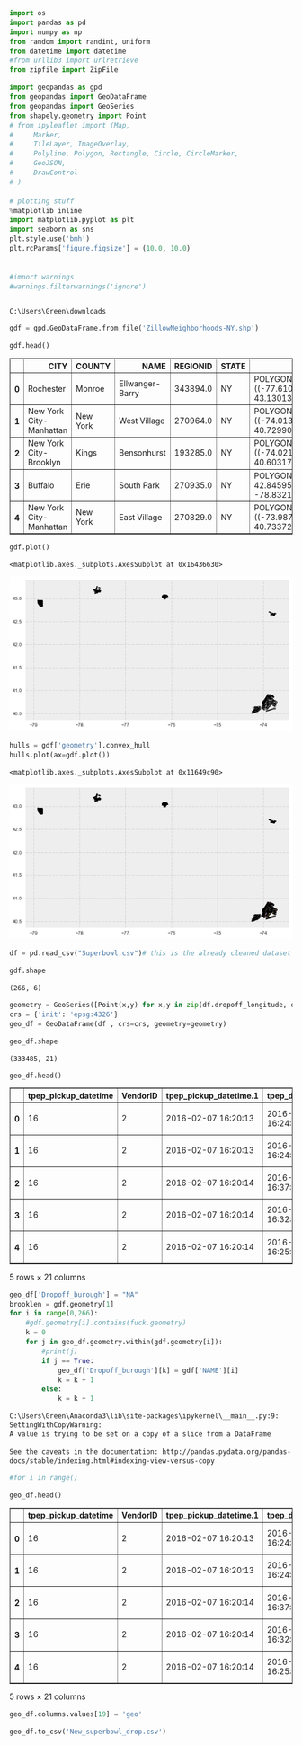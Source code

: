 

```python
import os
import pandas as pd
import numpy as np
from random import randint, uniform
from datetime import datetime
#from urllib3 import urlretrieve
from zipfile import ZipFile

```


```python
import geopandas as gpd
from geopandas import GeoDataFrame
from geopandas import GeoSeries
from shapely.geometry import Point
# from ipyleaflet import (Map,
#     Marker,
#     TileLayer, ImageOverlay,
#     Polyline, Polygon, Rectangle, Circle, CircleMarker,
#     GeoJSON,
#     DrawControl
# )

# plotting stuff
%matplotlib inline
import matplotlib.pyplot as plt
import seaborn as sns
plt.style.use('bmh')
plt.rcParams['figure.figsize'] = (10.0, 10.0)


#import warnings
#warnings.filterwarnings('ignore')
```


```python

```

    C:\Users\Green\downloads
    


```python
gdf = gpd.GeoDataFrame.from_file('ZillowNeighborhoods-NY.shp')

```


```python
gdf.head()
```




<div>
<table border="1" class="dataframe">
  <thead>
    <tr style="text-align: right;">
      <th></th>
      <th>CITY</th>
      <th>COUNTY</th>
      <th>NAME</th>
      <th>REGIONID</th>
      <th>STATE</th>
      <th>geometry</th>
    </tr>
  </thead>
  <tbody>
    <tr>
      <th>0</th>
      <td>Rochester</td>
      <td>Monroe</td>
      <td>Ellwanger-Barry</td>
      <td>343894.0</td>
      <td>NY</td>
      <td>POLYGON ((-77.61089090531659 43.1301330244914,...</td>
    </tr>
    <tr>
      <th>1</th>
      <td>New York City-Manhattan</td>
      <td>New York</td>
      <td>West Village</td>
      <td>270964.0</td>
      <td>NY</td>
      <td>POLYGON ((-74.0139885224368 40.72990919733, -7...</td>
    </tr>
    <tr>
      <th>2</th>
      <td>New York City-Brooklyn</td>
      <td>Kings</td>
      <td>Bensonhurst</td>
      <td>193285.0</td>
      <td>NY</td>
      <td>POLYGON ((-74.02166685535791 40.60317725534, -...</td>
    </tr>
    <tr>
      <th>3</th>
      <td>Buffalo</td>
      <td>Erie</td>
      <td>South Park</td>
      <td>270935.0</td>
      <td>NY</td>
      <td>POLYGON ((-78.83217 42.845958998119, -78.83217...</td>
    </tr>
    <tr>
      <th>4</th>
      <td>New York City-Manhattan</td>
      <td>New York</td>
      <td>East Village</td>
      <td>270829.0</td>
      <td>NY</td>
      <td>POLYGON ((-73.9873400213326 40.7337200243512, ...</td>
    </tr>
  </tbody>
</table>
</div>




```python
gdf.plot()
```




    <matplotlib.axes._subplots.AxesSubplot at 0x16436630>




![png](output_5_1.png)



```python
hulls = gdf['geometry'].convex_hull
hulls.plot(ax=gdf.plot())
```




    <matplotlib.axes._subplots.AxesSubplot at 0x11649c90>




![png](output_6_1.png)



```python
df = pd.read_csv("Superbowl.csv")# this is the already cleaned dataset from the Superbowl Exploratory Data Analysis
```


```python
gdf.shape
```




    (266, 6)




```python
geometry = GeoSeries([Point(x,y) for x,y in zip(df.dropoff_longitude, df.dropoff_latitude)])
crs = {'init': 'epsg:4326'}
geo_df = GeoDataFrame(df , crs=crs, geometry=geometry)
```


```python
geo_df.shape
```




    (333485, 21)




```python
geo_df.head()
```




<div>
<table border="1" class="dataframe">
  <thead>
    <tr style="text-align: right;">
      <th></th>
      <th>tpep_pickup_datetime</th>
      <th>VendorID</th>
      <th>tpep_pickup_datetime.1</th>
      <th>tpep_dropoff_datetime</th>
      <th>passenger_count</th>
      <th>trip_distance</th>
      <th>pickup_longitude</th>
      <th>pickup_latitude</th>
      <th>RatecodeID</th>
      <th>dropoff_longitude</th>
      <th>...</th>
      <th>payment_type</th>
      <th>fare_amount</th>
      <th>extra</th>
      <th>tip_amount</th>
      <th>tolls_amount</th>
      <th>total_amount</th>
      <th>Trip_duration</th>
      <th>Average_Speed</th>
      <th>geometry</th>
      <th>Dropoff_burough</th>
    </tr>
  </thead>
  <tbody>
    <tr>
      <th>0</th>
      <td>16</td>
      <td>2</td>
      <td>2016-02-07 16:20:13</td>
      <td>2016-02-07 16:24:10</td>
      <td>1</td>
      <td>0.81</td>
      <td>-73.956573</td>
      <td>40.777836</td>
      <td>1</td>
      <td>-73.963730</td>
      <td>...</td>
      <td>1</td>
      <td>5.0</td>
      <td>0.0</td>
      <td>0.00</td>
      <td>0.0</td>
      <td>5.80</td>
      <td>3.950000</td>
      <td>12.303797</td>
      <td>POINT (-73.96372985839844 40.76803588867188)</td>
      <td>NA</td>
    </tr>
    <tr>
      <th>1</th>
      <td>16</td>
      <td>2</td>
      <td>2016-02-07 16:20:13</td>
      <td>2016-02-07 16:24:58</td>
      <td>5</td>
      <td>0.66</td>
      <td>-74.002708</td>
      <td>40.718124</td>
      <td>1</td>
      <td>-74.009361</td>
      <td>...</td>
      <td>1</td>
      <td>5.0</td>
      <td>0.0</td>
      <td>1.16</td>
      <td>0.0</td>
      <td>6.96</td>
      <td>4.750000</td>
      <td>8.336842</td>
      <td>POINT (-74.00936126708984 40.71017837524415)</td>
      <td>NA</td>
    </tr>
    <tr>
      <th>2</th>
      <td>16</td>
      <td>2</td>
      <td>2016-02-07 16:20:14</td>
      <td>2016-02-07 16:37:27</td>
      <td>1</td>
      <td>2.79</td>
      <td>-73.998100</td>
      <td>40.722713</td>
      <td>1</td>
      <td>-73.951157</td>
      <td>...</td>
      <td>2</td>
      <td>14.0</td>
      <td>0.0</td>
      <td>0.00</td>
      <td>0.0</td>
      <td>14.80</td>
      <td>17.216667</td>
      <td>9.723136</td>
      <td>POINT (-73.95115661621094 40.71022415161133)</td>
      <td>NA</td>
    </tr>
    <tr>
      <th>3</th>
      <td>16</td>
      <td>2</td>
      <td>2016-02-07 16:20:14</td>
      <td>2016-02-07 16:32:12</td>
      <td>3</td>
      <td>2.27</td>
      <td>-73.987732</td>
      <td>40.738522</td>
      <td>1</td>
      <td>-73.981857</td>
      <td>...</td>
      <td>2</td>
      <td>10.5</td>
      <td>0.0</td>
      <td>0.00</td>
      <td>0.0</td>
      <td>11.30</td>
      <td>11.966667</td>
      <td>11.381616</td>
      <td>POINT (-73.98185729980467 40.76462936401367)</td>
      <td>NA</td>
    </tr>
    <tr>
      <th>4</th>
      <td>16</td>
      <td>2</td>
      <td>2016-02-07 16:20:14</td>
      <td>2016-02-07 16:25:58</td>
      <td>1</td>
      <td>1.42</td>
      <td>-73.985939</td>
      <td>40.777916</td>
      <td>1</td>
      <td>-73.995277</td>
      <td>...</td>
      <td>2</td>
      <td>7.0</td>
      <td>0.0</td>
      <td>0.00</td>
      <td>0.0</td>
      <td>7.80</td>
      <td>5.733333</td>
      <td>14.860465</td>
      <td>POINT (-73.99527740478516 40.76121139526367)</td>
      <td>NA</td>
    </tr>
  </tbody>
</table>
<p>5 rows × 21 columns</p>
</div>




```python
geo_df['Dropoff_burough'] = "NA"
brooklen = gdf.geometry[1]
for i in range(0,266):
    #gdf.geometry[i].contains(fuck.geometry)
    k = 0
    for j in geo_df.geometry.within(gdf.geometry[i]):
        #print(j)
        if j == True:
            geo_df['Dropoff_burough'][k] = gdf['NAME'][i]
            k = k + 1
        else:
            k = k + 1
```

    C:\Users\Green\Anaconda3\lib\site-packages\ipykernel\__main__.py:9: SettingWithCopyWarning: 
    A value is trying to be set on a copy of a slice from a DataFrame
    
    See the caveats in the documentation: http://pandas.pydata.org/pandas-docs/stable/indexing.html#indexing-view-versus-copy
    


```python
#for i in range()

```


```python
geo_df.head()
```




<div>
<table border="1" class="dataframe">
  <thead>
    <tr style="text-align: right;">
      <th></th>
      <th>tpep_pickup_datetime</th>
      <th>VendorID</th>
      <th>tpep_pickup_datetime.1</th>
      <th>tpep_dropoff_datetime</th>
      <th>passenger_count</th>
      <th>trip_distance</th>
      <th>pickup_longitude</th>
      <th>pickup_latitude</th>
      <th>RatecodeID</th>
      <th>dropoff_longitude</th>
      <th>...</th>
      <th>payment_type</th>
      <th>fare_amount</th>
      <th>extra</th>
      <th>tip_amount</th>
      <th>tolls_amount</th>
      <th>total_amount</th>
      <th>Trip_duration</th>
      <th>Average_Speed</th>
      <th>geometry</th>
      <th>Pickup_burough</th>
    </tr>
  </thead>
  <tbody>
    <tr>
      <th>0</th>
      <td>16</td>
      <td>2</td>
      <td>2016-02-07 16:20:13</td>
      <td>2016-02-07 16:24:10</td>
      <td>1</td>
      <td>0.81</td>
      <td>-73.956573</td>
      <td>40.777836</td>
      <td>1</td>
      <td>-73.963730</td>
      <td>...</td>
      <td>1</td>
      <td>5.0</td>
      <td>0.0</td>
      <td>0.00</td>
      <td>0.0</td>
      <td>5.80</td>
      <td>3.950000</td>
      <td>12.303797</td>
      <td>POINT (-73.95657348632813 40.77783584594727)</td>
      <td>Upper East Side</td>
    </tr>
    <tr>
      <th>1</th>
      <td>16</td>
      <td>2</td>
      <td>2016-02-07 16:20:13</td>
      <td>2016-02-07 16:24:58</td>
      <td>5</td>
      <td>0.66</td>
      <td>-74.002708</td>
      <td>40.718124</td>
      <td>1</td>
      <td>-74.009361</td>
      <td>...</td>
      <td>1</td>
      <td>5.0</td>
      <td>0.0</td>
      <td>1.16</td>
      <td>0.0</td>
      <td>6.96</td>
      <td>4.750000</td>
      <td>8.336842</td>
      <td>POINT (-74.00270843505859 40.71812438964844)</td>
      <td>Tribeca</td>
    </tr>
    <tr>
      <th>2</th>
      <td>16</td>
      <td>2</td>
      <td>2016-02-07 16:20:14</td>
      <td>2016-02-07 16:37:27</td>
      <td>1</td>
      <td>2.79</td>
      <td>-73.998100</td>
      <td>40.722713</td>
      <td>1</td>
      <td>-73.951157</td>
      <td>...</td>
      <td>2</td>
      <td>14.0</td>
      <td>0.0</td>
      <td>0.00</td>
      <td>0.0</td>
      <td>14.80</td>
      <td>17.216667</td>
      <td>9.723136</td>
      <td>POINT (-73.99810028076173 40.72271347045898)</td>
      <td>Soho</td>
    </tr>
    <tr>
      <th>3</th>
      <td>16</td>
      <td>2</td>
      <td>2016-02-07 16:20:14</td>
      <td>2016-02-07 16:32:12</td>
      <td>3</td>
      <td>2.27</td>
      <td>-73.987732</td>
      <td>40.738522</td>
      <td>1</td>
      <td>-73.981857</td>
      <td>...</td>
      <td>2</td>
      <td>10.5</td>
      <td>0.0</td>
      <td>0.00</td>
      <td>0.0</td>
      <td>11.30</td>
      <td>11.966667</td>
      <td>11.381616</td>
      <td>POINT (-73.98773193359375 40.73852157592773)</td>
      <td>Gramercy</td>
    </tr>
    <tr>
      <th>4</th>
      <td>16</td>
      <td>2</td>
      <td>2016-02-07 16:20:14</td>
      <td>2016-02-07 16:25:58</td>
      <td>1</td>
      <td>1.42</td>
      <td>-73.985939</td>
      <td>40.777916</td>
      <td>1</td>
      <td>-73.995277</td>
      <td>...</td>
      <td>2</td>
      <td>7.0</td>
      <td>0.0</td>
      <td>0.00</td>
      <td>0.0</td>
      <td>7.80</td>
      <td>5.733333</td>
      <td>14.860465</td>
      <td>POINT (-73.98593902587891 40.77791595458984)</td>
      <td>Upper West Side</td>
    </tr>
  </tbody>
</table>
<p>5 rows × 21 columns</p>
</div>




```python
geo_df.columns.values[19] = 'geo' 
```


```python
geo_df.to_csv('New_superbowl_drop.csv')
```


```python

```
